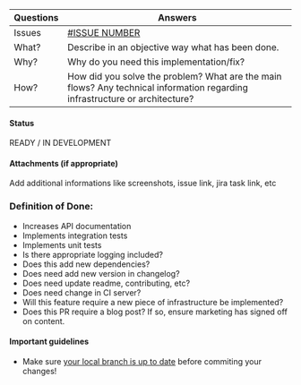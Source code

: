| Questions     | Answers
| ------------- | -------------------------------------------------------
| Issues        | [#ISSUE NUMBER](https://github.com/mundipagg/plug-team/issues/ISSUE-NUMBER) 
| What?         | Describe in an objective way what has been done.
| Why?          | Why do you need this implementation/fix?
| How?          | How did you solve the problem? What are the main flows? Any technical information regarding infrastructure or architecture?

<!-- Click the form's "Preview button" to make sure the table is functional in GitHub. Thank you! -->

#### Status
READY / IN DEVELOPMENT

#### Attachments (if appropriate)
Add additional informations like screenshots, issue link, jira task link, etc

### Definition of Done:
 - Increases API documentation
 - Implements integration tests
 - Implements unit tests
 - Is there appropriate logging included?
 - Does this add new dependencies?
 - Does need add new version in changelog?
 - Does need update readme, contributing, etc?
 - Does need change in CI server?
 - Will this feature require a new piece of infrastructure be implemented?
 - Does this PR require a blog post? If so, ensure marketing has signed off on content.

#### Important guidelines

* Make sure [your local branch is up to date](https://help.github.com/articles/syncing-a-fork/) before commiting your changes!
